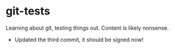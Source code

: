 # git-tests
Learning about git, testing things out. Content is likely nonsense.

* Updated the third commit, it should be signed now!
